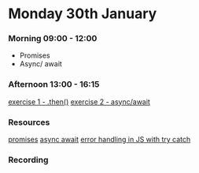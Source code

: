 # Monday 30th January

### Morning 09:00 - 12:00
 - Promises 
 - Async/ await 


### Afternoon 13:00 - 16:15
[exercise 1 - .then()](https://classroom.github.com/a/pp2n4Tt5)
[exercise 2 - async/await](https://classroom.github.com/a/D_jKOmKV)

### Resources
[promises](https://javascript.info/promise-basics)
[async await](https://javascript.info/async-await)
[error handling in JS with try catch](https://javascript.info/try-catch)

### Recording
